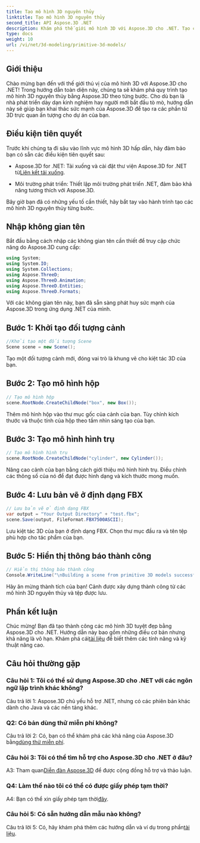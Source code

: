 ```yaml
---
title: Tạo mô hình 3D nguyên thủy
linktitle: Tạo mô hình 3D nguyên thủy
second_title: API Aspose.3D .NET
description: Khám phá thế giới mô hình 3D với Aspose.3D cho .NET. Tạo các mô hình nguyên thủy tuyệt đẹp một cách dễ dàng.
type: docs
weight: 10
url: /vi/net/3d-modeling/primitive-3d-models/
---
```

## Giới thiệu

Chào mừng bạn đến với thế giới thú vị của mô hình 3D với Aspose.3D cho .NET! Trong hướng dẫn toàn diện này, chúng ta sẽ khám phá quy trình tạo mô hình 3D nguyên thủy bằng Aspose.3D theo từng bước. Cho dù bạn là nhà phát triển dày dạn kinh nghiệm hay người mới bắt đầu tò mò, hướng dẫn này sẽ giúp bạn khai thác sức mạnh của Aspose.3D để tạo ra các phần tử 3D trực quan ấn tượng cho dự án của bạn.

## Điều kiện tiên quyết

Trước khi chúng ta đi sâu vào lĩnh vực mô hình 3D hấp dẫn, hãy đảm bảo bạn có sẵn các điều kiện tiên quyết sau:

-  Aspose.3D for .NET: Tải xuống và cài đặt thư viện Aspose.3D for .NET từ[Liên kết tải xuống](https://releases.aspose.com/3d/net/).

- Môi trường phát triển: Thiết lập môi trường phát triển .NET, đảm bảo khả năng tương thích với Aspose.3D.

Bây giờ bạn đã có những yếu tố cần thiết, hãy bắt tay vào hành trình tạo các mô hình 3D nguyên thủy từng bước.

## Nhập không gian tên

Bắt đầu bằng cách nhập các không gian tên cần thiết để truy cập chức năng do Aspose.3D cung cấp:

```csharp
using System;
using System.IO;
using System.Collections;
using Aspose.ThreeD;
using Aspose.ThreeD.Animation;
using Aspose.ThreeD.Entities;
using Aspose.ThreeD.Formats;
```

Với các không gian tên này, bạn đã sẵn sàng phát huy sức mạnh của Aspose.3D trong ứng dụng .NET của mình.

## Bước 1: Khởi tạo đối tượng cảnh

```csharp
//Khởi tạo một đối tượng Scene
Scene scene = new Scene();
```

Tạo một đối tượng cảnh mới, đóng vai trò là khung vẽ cho kiệt tác 3D của bạn.

## Bước 2: Tạo mô hình hộp

```csharp
// Tạo mô hình hộp
scene.RootNode.CreateChildNode("box", new Box());
```

Thêm mô hình hộp vào thư mục gốc của cảnh của bạn. Tùy chỉnh kích thước và thuộc tính của hộp theo tầm nhìn sáng tạo của bạn.

## Bước 3: Tạo mô hình hình trụ

```csharp
// Tạo mô hình hình trụ
scene.RootNode.CreateChildNode("cylinder", new Cylinder());
```

Nâng cao cảnh của bạn bằng cách giới thiệu mô hình hình trụ. Điều chỉnh các thông số của nó để đạt được hình dạng và kích thước mong muốn.

## Bước 4: Lưu bản vẽ ở định dạng FBX

```csharp
// Lưu bản vẽ ở định dạng FBX
var output = "Your Output Directory" + "test.fbx";
scene.Save(output, FileFormat.FBX7500ASCII);
```

Lưu kiệt tác 3D của bạn ở định dạng FBX. Chọn thư mục đầu ra và tên tệp phù hợp cho tác phẩm của bạn.

## Bước 5: Hiển thị thông báo thành công

```csharp
// Hiển thị thông báo thành công
Console.WriteLine("\nBuilding a scene from primitive 3D models successfully.\nFile saved at " + output);
```

Hãy ăn mừng thành tích của bạn! Cảnh được xây dựng thành công từ các mô hình 3D nguyên thủy và tệp được lưu.

## Phần kết luận

 Chúc mừng! Bạn đã tạo thành công các mô hình 3D tuyệt đẹp bằng Aspose.3D cho .NET. Hướng dẫn này bao gồm những điều cơ bản nhưng khả năng là vô hạn. Khám phá cái[tài liệu](https://reference.aspose.com/3d/net/) để biết thêm các tính năng và kỹ thuật nâng cao.

## Câu hỏi thường gặp

### Câu hỏi 1: Tôi có thể sử dụng Aspose.3D cho .NET với các ngôn ngữ lập trình khác không?

Câu trả lời 1: Aspose.3D chủ yếu hỗ trợ .NET, nhưng có các phiên bản khác dành cho Java và các nền tảng khác.

### Q2: Có bản dùng thử miễn phí không?

 Câu trả lời 2: Có, bạn có thể khám phá các khả năng của Aspose.3D bằng[dùng thử miễn phí](https://releases.aspose.com/).

### Câu hỏi 3: Tôi có thể tìm hỗ trợ cho Aspose.3D cho .NET ở đâu?

 A3: Tham quan[Diễn đàn Aspose.3D](https://forum.aspose.com/c/3d/18) để được cộng đồng hỗ trợ và thảo luận.

### Q4: Làm thế nào tôi có thể có được giấy phép tạm thời?

 A4: Bạn có thể xin giấy phép tạm thời[đây](https://purchase.aspose.com/temporary-license/).

### Câu hỏi 5: Có sẵn hướng dẫn mẫu nào không?

 Câu trả lời 5: Có, hãy khám phá thêm các hướng dẫn và ví dụ trong phần[tài liệu](https://reference.aspose.com/3d/net/).